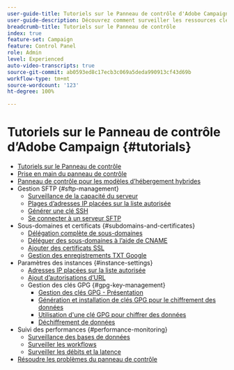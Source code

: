 ```yaml
---
user-guide-title: Tutoriels sur le Panneau de contrôle d'Adobe Campaign
user-guide-description: Découvrez comment surveiller les ressources clés de vos instances Adobe Campaign et effectuer des tâches administratives dans le Panneau de contrôle.
breadcrumb-title: Tutoriels sur le Panneau de contrôle
index: true
feature-set: Campaign
feature: Control Panel
role: Admin
level: Experienced
auto-video-transcripts: true
source-git-commit: ab0593ed8c17ecb3c069a5deda990913cf43d69b
workflow-type: tm+mt
source-wordcount: '123'
ht-degree: 100%

---
```



# Tutoriels sur le Panneau de contrôle d’Adobe Campaign {#tutorials}

+ [Tutoriels sur le Panneau de contrôle](/help/control-panel-overview.md)
+ [Prise en main du panneau de contrôle](/help/get-started-with-control-panel.md)
+ [Panneau de contrôle pour les modèles d’hébergement hybrides](/help/control-panel-for-hybrid-hosting-models.md)
+ Gestion SFTP {#sftp-management}
   + [Surveillance de la capacité du serveur](/help/sftp-management/monitor-server-capacity.md)
   + [Plages d’adresses IP placées sur la liste autorisée](/help/sftp-management/allowlist-ip-range.md)
   + [Générer une clé SSH](/help/sftp-management/generate-ssh-key.md)
   + [Se connecter à un serveur SFTP](/help/sftp-management/connect-to-sftp-server.md)
+ Sous-domaines et certificats {#subdomains-and-certificates}
   + [Délégation complète de sous-domaines](/help/subdomains-and-certificates/subdomain-delegation.md)
   + [Déléguer des sous-domaines à l’aide de CNAME](/help/subdomains-and-certificates/delegate-subdomains-using-cname.md)
   + [Ajouter des certificats SSL](/help/subdomains-and-certificates/add-ssl-certificates.md)
   + [Gestion des enregistrements TXT Google](/help/subdomains-and-certificates/google-txt-record-management.md)
+ Paramètres des instances {#instance-settings}
   + [Adresses IP placées sur la liste autorisée](/help/instance-settings/allowlist-ip-adresses.md)
   + [Ajout d’autorisations d’URL](/help/instance-settings/add-url-permissions.md)
   + Gestion des clés GPG {#gpg-key-management}
      + [Gestion des clés GPG - Présentation](/help/instance-settings/gpg-key-management/gpg-key-management-overview.md)
      + [Génération et installation de clés GPG pour le chiffrement des données](/help/instance-settings/gpg-key-management/generate-and-install-gpg-keys-for-data-encryption.md)
      + [Utilisation d&#39;une clé GPG pour chiffrer des données](/help/instance-settings/gpg-key-management/use-a-gpg-key-to-encrypt-data.md)
      + [Déchiffrement de données](/help/instance-settings/gpg-key-management/decrypt-data.md)
+ Suivi des performances {#performance-monitoring}
   + [Surveillance des bases de données](/help/performance-monitoring/monitor-databases.md)
   + [Surveiller les workflows](/help/performance-monitoring/monitor-workflows.md)
   + [Surveiller les débits et la latence](/help/performance-monitoring/monitor-throughputs-and-latency.md)
+ [Résoudre les problèmes du panneau de contrôle](/help/trouble-shooting.md)
